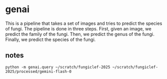 # genai

This is a pipeline that takes a set of images and tries to predict the species of fungi.
The pipeline is done in three steps.
First, given an image, we predict the family of the fungi.
Then, we predict the genus of the fungi.
Finally, we predict the species of the fungi.

## notes

```
python -m genai.query ~/scratch/fungiclef-2025 ~/scratch/fungiclef-2025/processed/gemini-flash-0
```